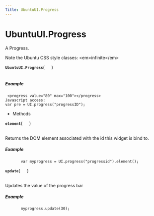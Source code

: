 ```yaml
---
Title: UbuntuUI.Progress
---
```


# UbuntuUI.Progress

<p>A Progress.</p>
<p>Note the Ubuntu CSS style classes: &lt;em&gt;infinite&lt;/em&gt;</p>
<strong class="name"><code>UbuntuUI.Progress</code></strong>( <code>  </code> ) 
<br>
</span><br>
<h5>Example</h5>
<pre class="code prettyprint"><code> &lt;progress value=&quot;80&quot; max=&quot;100&quot;&gt;&lt;/progress&gt;
Javascript access:
var pre = UI.progress(&quot;progressID&quot;);</code></pre>
<ul>
<li>Methods</li>
</ul>
<div>
<strong class="name"><code>element</code></strong>( <code>  </code> ) 
<br>
</span><br>
<p>Returns the DOM element associated with the id this widget is bind to.</p>
<h5>Example</h5>
<pre class="code prettyprint"><code>       var myprogress = UI.progress(&quot;progressid&quot;).element();</code></pre>
<strong class="name"><code>update</code></strong>( <code>  </code> ) 
<br>
</span><br>
<p>Updates the value of the progress bar</p>
<h5>Example</h5>
<pre class="code prettyprint"><code>       myprogress.update(30);</code></pre>
